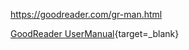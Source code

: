 https://goodreader.com/gr-man.html

[GoodReader UserManual](https://goodreader.com/gr-man.html){target=_blank}